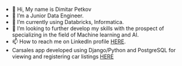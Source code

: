 - 👋 Hi, My name is Dimitar Petkov
- 👀 I’m a Junior Data Engineer.
- 🌱 I’m currently using Databricks, Informatica.
- 💞️ I’m looking to further develop my skills with the prospect of specializing in the field of Machine learning and AI.
- 📫 How to reach me on LinkedIn profile <a href="https://www.linkedin.com/in/meng-dimitar-petkov-95aa1b228/">HERE</a>.
- Carsales app developed using Django/Python and PostgreSQL for viewing and registering car listings <a href="http://dimitartest354.pythonanywhere.com/" rel="nofollow">HERE</a>

<!---
dpetkov354/dpetkov354 is a ✨ special ✨ repository because its `README.md` (this file) appears on your GitHub profile.
You can click the Preview link to take a look at your changes.
--->
